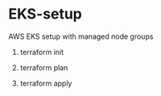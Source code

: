 # EKS-setup
AWS EKS setup with managed node groups

1. terraform init


2. terraform plan


3. terraform apply 
